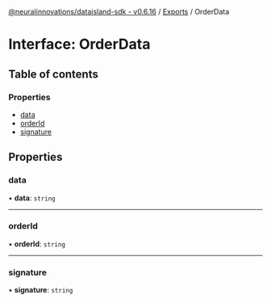[@neuralinnovations/dataisland-sdk - v0.6.16](../../README.md) / [Exports](../modules.md) / OrderData

# Interface: OrderData

## Table of contents

### Properties

- [data](OrderData.md#data)
- [orderId](OrderData.md#orderid)
- [signature](OrderData.md#signature)

## Properties

### data

• **data**: `string`

___

### orderId

• **orderId**: `string`

___

### signature

• **signature**: `string`
